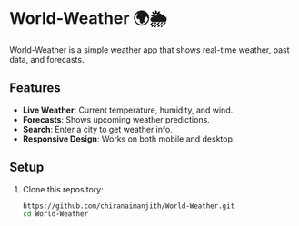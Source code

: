 # World-Weather 🌍🌦️

World-Weather is a simple weather app that shows real-time weather, past data, and forecasts.

## Features

- **Live Weather**: Current temperature, humidity, and wind.
- **Forecasts**: Shows upcoming weather predictions.
- **Search**: Enter a city to get weather info.
- **Responsive Design**: Works on both mobile and desktop.

## Setup

1. Clone this repository:
   ```bash
   https://github.com/chiranaimanjith/World-Weather.git
   cd World-Weather
